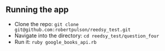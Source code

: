 ## Running the app

* Clone the repo: `git clone git@github.com:robertpulson/reedsy_test.git`
* Navigate into the directory: `cd reedsy_test/question_four`
* Run it: `ruby google_books_api.rb`
